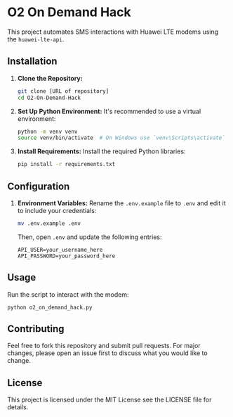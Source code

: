 # O2 On Demand Hack

This project automates SMS interactions with Huawei LTE modems using the `huawei-lte-api`.

## Installation

1. **Clone the Repository:**
    ```bash
    git clone [URL of repository]
    cd O2-On-Demand-Hack
    ```

2. **Set Up Python Environment:**
    It's recommended to use a virtual environment:
    ```bash
    python -m venv venv
    source venv/bin/activate  # On Windows use `venv\Scripts\activate`
    ```

3. **Install Requirements:**
    Install the required Python libraries:
    ```bash
    pip install -r requirements.txt
    ```

## Configuration

1. **Environment Variables:**
    Rename the `.env.example` file to `.env` and edit it to include your credentials:
    ```bash
    mv .env.example .env
    ```
    Then, open `.env` and update the following entries:
    ```
    API_USER=your_username_here
    API_PASSWORD=your_password_here
    ```

## Usage

Run the script to interact with the modem:
```
python o2_on_demand_hack.py
```

## Contributing

Feel free to fork this repository and submit pull requests. For major changes, please open an issue first to discuss what you would like to change.

## License

This project is licensed under the MIT License see the LICENSE file for details.